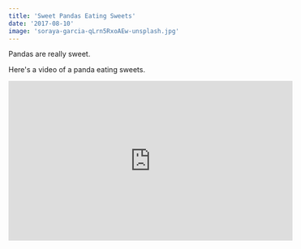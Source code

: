 ```yaml
---
title: 'Sweet Pandas Eating Sweets'
date: '2017-08-10'
image: 'soraya-garcia-qLrn5RxoAEw-unsplash.jpg'
---
```


Pandas are really sweet.

Here's a video of a panda eating sweets.

<iframe width="560" height="315" src="https://www.youtube.com/embed/4n0xNbfJLR8" frameborder="0" allowfullscreen></iframe>
